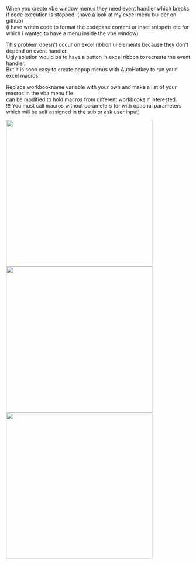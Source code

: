 When you create vbe window menus they need event handler which breaks if code execution is stopped.  (have a look at my excel menu builder on github)   
(i have writen code to format the codepane content or inset snippets etc for which i wanted to have a menu inside the vbe window)   

This problem doesn't occur on excel ribbon ui elements because they don't depend on event handler.  
Ugly solution would be to have a button in excel ribbon to recreate the event handler.  
But it is sooo easy to create popup menus with AutoHotkey to run your excel macros!  

Replace workbookname variable with your own and make a list of your macros in the vba.menu file.  
can be modified to hold macros from different workbooks if interested.  
!!! You must call macros without parameters (or with optional parameters which will be self assigned in the sub or ask user input)  
  
<img src="https://user-images.githubusercontent.com/62287665/172789520-b56c74f3-b5e8-4e83-9401-a54d3db82e8c.jpg" width="400"> <img src="https://user-images.githubusercontent.com/62287665/172789524-cf018151-86bf-4a24-8f01-bf20ec09b6c7.jpg" width="400">
<img src="https://user-images.githubusercontent.com/62287665/174991681-3a9ae151-0858-490e-beee-7c9b1bce5e99.jpg" width="400" height="">

